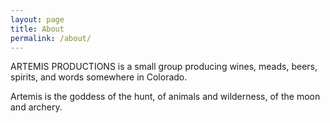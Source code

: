 ```yaml
---
layout: page
title: About
permalink: /about/
---
```


ARTEMIS PRODUCTIONS is a small group producing wines, meads, beers, spirits, and words somewhere in Colorado.

Artemis is the goddess of the hunt, of animals and wilderness, of the moon and archery.
